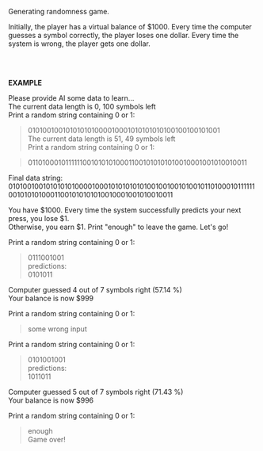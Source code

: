 Generating randomness game.

<p>Initially, the player has a virtual balance of $1000. Every time the computer guesses a symbol correctly, the player loses one dollar. Every time the system is wrong, the player gets one dollar.</p><br/><br/></a>

<b>EXAMPLE</b>

Please provide AI some data to learn...<br/>
The current data length is 0, 100 symbols left<br/>
Print a random string containing 0 or 1:<br/>

> 010100100101010101000010001010101010100100100101001<br/>
The current data length is 51, 49 symbols left<br/>
Print a random string containing 0 or 1:<br/>

> 011010001011111100101010100011001010101010010001001010010011<br/>

Final data string:<br/>
010100100101010101000010001010101010100100100101001011010001011111100101010100011001010101010010001001010010011<br/>

You have $1000. Every time the system successfully predicts your next press, you lose $1.<br/>
Otherwise, you earn $1. Print "enough" to leave the game. Let's go!<br/>

Print a random string containing 0 or 1:<br/>

> 0111001001<br/>
predictions:<br/>
0101011<br/>

Computer guessed 4 out of 7 symbols right (57.14 %)<br/>
Your balance is now $999<br/>

Print a random string containing 0 or 1:<br/>

> some wrong input<br/>

Print a random string containing 0 or 1:<br/>

> 0101001001<br/>
predictions:<br/>
1011011<br/>

Computer guessed 5 out of 7 symbols right (71.43 %)<br/>
Your balance is now $996<br/>

Print a random string containing 0 or 1:<br/>

> enough<br/>
Game over!<br/>
